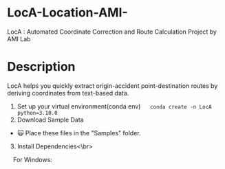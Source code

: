 # LocA-Location-AMI-
LocA : Automated Coordinate Correction and Route Calculation Project by AMI Lab


# Description
LocA helps you quickly extract origin-accident point-destination routes by deriving coordinates from text-based data.

1. Set up your virtual environment(conda env)
&emsp; `conda create -n LocA python=3.10.0`
2. Download Sample Data
- :scream_cat: Place these files in the "Samples" folder.

3. Install Dependencies<\br>

&emsp;For Windows: 
```

```
